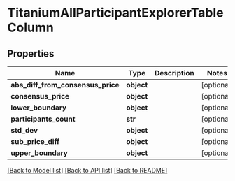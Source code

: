 # TitaniumAllParticipantExplorerTableColumn


## Properties
Name | Type | Description | Notes
------------ | ------------- | ------------- | -------------
**abs_diff_from_consensus_price** | **object** |  | [optional] 
**consensus_price** | **object** |  | [optional] 
**lower_boundary** | **object** |  | [optional] 
**participants_count** | **str** |  | [optional] 
**std_dev** | **object** |  | [optional] 
**sub_price_diff** | **object** |  | [optional] 
**upper_boundary** | **object** |  | [optional] 

[[Back to Model list]](../README.md#documentation-for-models) [[Back to API list]](../README.md#documentation-for-api-endpoints) [[Back to README]](../README.md)


